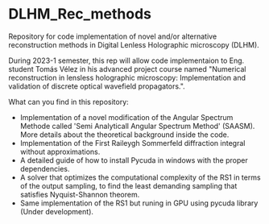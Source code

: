 # DLHM_Rec_methods
Repository for code implementation of novel and/or alternative reconstruction methods in Digital Lenless Holographic microscopy (DLHM).

During 2023-1 semester, this rep will allow code implementaion to Eng. student Tomás Vélez in his advanced project course named "Numerical reconstruction in lensless holographic microscopy: Implementation and validation of discrete optical wavefield propagators.".

What can you find in this repository:
- Implementation of a novel modification of the Angular Spectrum Methode called 'Semi Analyticall Angular Spectrum Method' (SAASM). More details about the theoretical background inside the code.
- Implementation of the First Raileygh Sommerfeld diffraction integral without approximations.
- A detailed guide of how to install Pycuda in windows with the proper dependencies.
- A solver that optimizes the computational complexity of the RS1 in terms of the output sampling, to find the least demanding sampling that satisfies Nyquist-Shannon theorem.
- Same implementation of the RS1 but runing in GPU using pycuda library (Under development).




